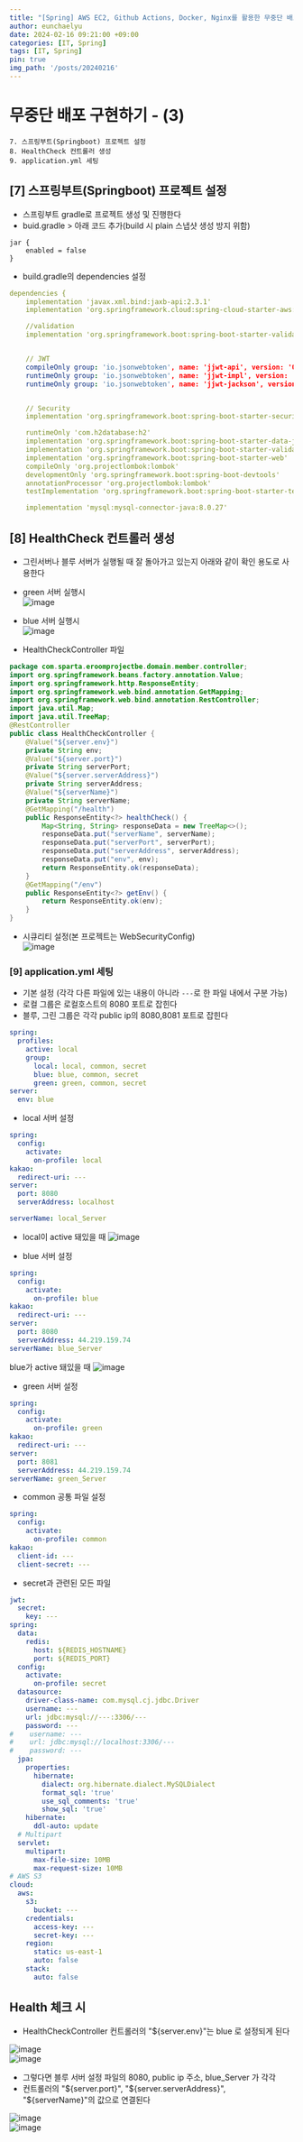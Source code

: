 ```yaml
---
title: "[Spring] AWS EC2, Github Actions, Docker, Nginx를 활용한 무중단 배포(3)"
author: eunchaelyu
date: 2024-02-16 09:21:00 +09:00
categories: [IT, Spring]
tags: [IT, Spring]
pin: true
img_path: '/posts/20240216'
---
```


# 무중단 배포 구현하기 - (3)     
    7. 스프링부트(Springboot) 프로젝트 설정      
    8. HealthCheck 컨트롤러 생성  
    9. application.yml 세팅    

                  

## [7] 스프링부트(Springboot) 프로젝트 설정      
- 스프링부트 gradle로 프로젝트 생성 및 진행한다          
- buid.gradle > 아래 코드 추가(build 시 plain 스냅샷 생성 방지 위함)
      
```
jar {
	enabled = false
}
```

- build.gradle의 dependencies 설정   
     
```yml        
dependencies {
	implementation 'javax.xml.bind:jaxb-api:2.3.1'
	implementation 'org.springframework.cloud:spring-cloud-starter-aws:2.2.6.RELEASE'

	//validation
	implementation 'org.springframework.boot:spring-boot-starter-validation'


	// JWT
	compileOnly group: 'io.jsonwebtoken', name: 'jjwt-api', version: '0.11.5'
	runtimeOnly group: 'io.jsonwebtoken', name: 'jjwt-impl', version: '0.11.5'
	runtimeOnly group: 'io.jsonwebtoken', name: 'jjwt-jackson', version: '0.11.5'


	// Security
	implementation 'org.springframework.boot:spring-boot-starter-security'

	runtimeOnly 'com.h2database:h2'
	implementation 'org.springframework.boot:spring-boot-starter-data-jpa'
	implementation 'org.springframework.boot:spring-boot-starter-validation'
	implementation 'org.springframework.boot:spring-boot-starter-web'
	compileOnly 'org.projectlombok:lombok'
	developmentOnly 'org.springframework.boot:spring-boot-devtools'
	annotationProcessor 'org.projectlombok:lombok'
	testImplementation 'org.springframework.boot:spring-boot-starter-test'

	implementation 'mysql:mysql-connector-java:8.0.27'
```    


## [8] HealthCheck 컨트롤러 생성
- 그린서버나 블루 서버가 실행될 때 잘 돌아가고 있는지 아래와 같이 확인 용도로 사용한다    
- green 서버 실행시    
![image](https://github.com/eunchaelyu/eunchaelyu.github.io/assets/119996957/d5f0de42-400f-409d-a71d-b6136aeb4e20)    

- blue 서버 실행시    
![image](https://github.com/eunchaelyu/eunchaelyu.github.io/assets/119996957/de06d9b5-567d-4a43-883a-da97f7b05093)    

- HealthCheckController 파일  
         
```java        
package com.sparta.eroomprojectbe.domain.member.controller;
import org.springframework.beans.factory.annotation.Value;
import org.springframework.http.ResponseEntity;
import org.springframework.web.bind.annotation.GetMapping;
import org.springframework.web.bind.annotation.RestController;
import java.util.Map;
import java.util.TreeMap;
@RestController
public class HealthCheckController {
    @Value("${server.env}")
    private String env;
    @Value("${server.port}")
    private String serverPort;
    @Value("${server.serverAddress}")
    private String serverAddress;
    @Value("${serverName}")
    private String serverName;
    @GetMapping("/health")
    public ResponseEntity<?> healthCheck() {
        Map<String, String> responseData = new TreeMap<>();
        responseData.put("serverName", serverName);
        responseData.put("serverPort", serverPort);
        responseData.put("serverAddress", serverAddress);
        responseData.put("env", env);
        return ResponseEntity.ok(responseData);
    }
    @GetMapping("/env")
    public ResponseEntity<?> getEnv() {
        return ResponseEntity.ok(env);
    }
}
```          

- 시큐리티 설정(본 프로젝트는 WebSecurityConfig)        
![image](https://github.com/eunchaelyu/eunchaelyu.github.io/assets/119996957/fe2b77ca-599b-4452-bcea-8e5e53771bcc)    

  

### [9] application.yml 세팅 
- 기본 설정 (각각 다른 파일에 있는 내용이 아니라 ``---``로 한 파일 내에서 구분 가능)    
- 로컬 그룹은 로컬호스트의 8080 포트로 잡힌다            
- 블루, 그린 그룹은 각각 public ip의 8080,8081 포트로 잡힌다    
          
```yml               
spring:
  profiles:
    active: local
    group:
      local: local, common, secret
      blue: blue, common, secret
      green: green, common, secret
server:
  env: blue
```         


- local 서버 설정
      
```yml          
spring:
  config:
    activate:
      on-profile: local
kakao:
  redirect-uri: ---
server:
  port: 8080
  serverAddress: localhost

serverName: local_Server
```      

- local이 active 돼있을 때
![image](https://github.com/eunchaelyu/eunchaelyu.github.io/assets/119996957/932b82bc-6412-41f6-935e-2b9737f41aca)   


- blue 서버 설정
  
```yml             
spring:
  config:
    activate:
      on-profile: blue
kakao:
  redirect-uri: ---
server:
  port: 8080
  serverAddress: 44.219.159.74
serverName: blue_Server
```    


blue가 active 돼있을 때 
![image](https://github.com/eunchaelyu/eunchaelyu.github.io/assets/119996957/6e03a124-4b25-40b7-ae53-28a868671911)    


- green 서버 설정
  
```yml           
spring:
  config:
    activate:
      on-profile: green
kakao:
  redirect-uri: ---
server:
  port: 8081
  serverAddress: 44.219.159.74
serverName: green_Server
```      


- common 공통 파일 설정    

```yml            
spring:
  config:
    activate:
      on-profile: common
kakao:
  client-id: ---
  client-secret: ---
```        


- secret과 관련된 모든 파일       
 
```yml                 
jwt:
  secret:
    key: ---
spring:
  data:
    redis:
      host: ${REDIS_HOSTNAME}
      port: ${REDIS_PORT}
  config:
    activate:
      on-profile: secret
  datasource:
    driver-class-name: com.mysql.cj.jdbc.Driver
    username: ---
    url: jdbc:mysql://---:3306/---
    password: ---
#    username: ---
#    url: jdbc:mysql://localhost:3306/---
#    password: ---
  jpa:
    properties:
      hibernate:
        dialect: org.hibernate.dialect.MySQLDialect
        format_sql: 'true'
        use_sql_comments: 'true'
        show_sql: 'true'
    hibernate:
      ddl-auto: update
  # Multipart
  servlet:
    multipart:
      max-file-size: 10MB
      max-request-size: 10MB
# AWS S3
cloud:
  aws:
    s3:
      bucket: ---
    credentials:
      access-key: ---
      secret-key: ---
    region:
      static: us-east-1
      auto: false
    stack:
      auto: false
```              

## Health 체크 시       
- HealthCheckController 컨트롤러의 "${server.env}"는 blue 로 설정되게 된다        

![image](https://github.com/eunchaelyu/eunchaelyu.github.io/assets/119996957/ffefa5ad-7751-4919-81e4-684250b58a4e)         
![image](https://github.com/eunchaelyu/eunchaelyu.github.io/assets/119996957/ac7d3894-4351-44f8-9dd4-a275b25ceced)      
             

- 그렇다면 블루 서버 설정 파일의 8080, public ip 주소, blue_Server 가 각각           
- 컨트롤러의 "${server.port}",  "${server.serverAddress}", "${serverName}"의 값으로 연결된다
         
![image](https://github.com/eunchaelyu/eunchaelyu.github.io/assets/119996957/1668b1fc-19a4-4557-b231-7695e5422c90)              
![image](https://github.com/eunchaelyu/eunchaelyu.github.io/assets/119996957/f05c42d8-c8a4-4a20-b4c2-597a590003e4)    






